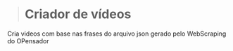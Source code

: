 > # Criador de vídeos
Cria videos com base nas frases do arquivo json gerado pelo WebScraping do OPensador
